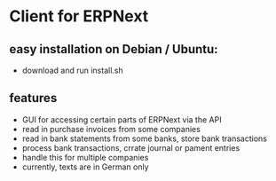 # Client for ERPNext

## easy installation on Debian / Ubuntu:
* download and run install.sh

## features
* GUI for accessing certain parts of ERPNext via the API
* read in purchase invoices from some companies
* read in bank statements from some banks, store bank transactions
* process bank transactions, crrate journal or pament entries
* handle this for multiple companies
* currently, texts are in German only
 


